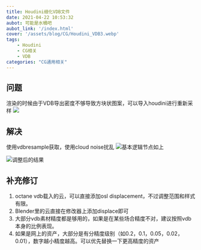 ```yaml
---
title: Houdini细化VDB文件
date: 2021-04-22 10:53:32
aubot: 可能是水桶吧
aubot_link: '/index.html'
cover: '/assets/blog/CG/Houdini_VDB3.webp'
tags: 
    - Houdini
    - CG相关
    - VDB
categories: "CG通用相关"
---
```

## 问题

渲染的时候由于VDB导出密度不够导致方块状图案，可以导入houdini进行重新采样
![](/assets/blog/CG/Houdini_VDB1.webp)

## 解决
使用vdbresample获取，使用cloud noise扰乱
![基本逻辑节点如上](/assets/blog/CG/Houdini_VDB2.webp)

![调整后的结果](/assets/blog/CG/Houdini_VDB3.webp)


## 补充修订
1. octane vdb载入的云，可以直接添加osl displacement，不过调整范围和样式有限。
2. Blender里的云直接在修改器上添加displace即可
3. 大部分vdb素材精度都是够用的，如果是在某些场合精度不对，建议按照vdb本身的比例表现。
4. 如果是网上的资产，大部分是有分精度级别（如0.2，0.1，0.05，0.02，0.01），数字越小精度越高。可以优先替换一下更高精度的资产